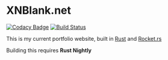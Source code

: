 # XNBlank.net
[![Codacy Badge](https://api.codacy.com/project/badge/Grade/30fa775c8457448bb960e8081e25c68e)](https://app.codacy.com/manual/XNBlank/xnblank.net?utm_source=github.com&utm_medium=referral&utm_content=XNBlank/xnblank.net&utm_campaign=Badge_Grade_Dashboard)
[![Build Status](https://travis-ci.com/XNBlank/xnblank.net.svg?branch=master)](https://travis-ci.com/XNBlank/xnblank.net)

This is my current portfolio website, built in [Rust](https://rust-lang.org) and [Rocket.rs](https://rocket.rs)

Building this requires **Rust Nightly**
